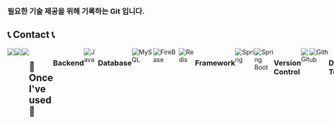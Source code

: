 ### 필요한 기술 제공을 위해 기록하는 Git 입니다.

## 📞 Contact 📞
<div style="display:flex; flex-direction:row;">
    <a href="mailto:wogns8030@kakao.com">
        <img src="https://img.shields.io/badge/Kakao-00000F?style=for-the-badge&logo=Kakao&logoColor=white"> 
    </a>
    <a href="mailto:wogns8030@naver.com">
        <img src="https://img.shields.io/badge/naver-00000F?style=for-the-badge&logo=naver&logoColor=white"> 
    </a>
    <a href="mailto:wogns8060@gmail.com">
        <img src="https://img.shields.io/badge/google-00000F?style=for-the-badge&logo=google&logoColor=white"> 
    </a>


## 🔨 Once I've used 🔨
<p>
    
### Backend  
  <img alt="Java" src="https://img.shields.io/badge/Java-000000?style=for-the-badge&logo=java&logoColor=white"/>
  
### Database  
  <img alt="MySQL" src="https://img.shields.io/badge/MySQL-00000F?style=for-the-badge&logo=mysql&logoColor=white" />
  <img alt="FireBase" src="https://img.shields.io/badge/FireBase-00000F?style=for-the-badge&logo=FireBase&logoColor=white" />
  <img alt="Redis" src="https://img.shields.io/badge/Redis-00000F?style=for-the-badge&logo=Redis&logoColor=white" />
  
### Framework
  <img alt="Spring" src="https://img.shields.io/badge/Spring-00000F?style=for-the-badge&logo=spring&logoColor=white" />
  <img alt="Spring Boot" src="https://img.shields.io/badge/Spring Boot-00000F?style=for-the-badge&logo=Spring Boot&logoColor=white" />

### Version Control  
  <img alt="Git" src="https://img.shields.io/badge/Git-00000F?style=for-the-badge&logo=Git&logoColor=white" />
  <img alt="Github" src="https://img.shields.io/badge/Github-00000F?style=for-the-badge&logo=Github&logoColor=white" />

  
### Development Tools
  <img alt="Visual Studio Code" src="https://img.shields.io/badge/Visual Studio Code-000000?style=for-the-badge&logo=Visual Studio Code&logoColor=white" />
  <img alt="IntelliJ IDEA" src="https://img.shields.io/badge/IntelliJ IDEA-000000?style=for-the-badge&logo=IntelliJ IDEA&logoColor=white" />
  <img alt="Eclipse IDE" src="https://img.shields.io/badge/Eclipse IDE-000000?style=for-the-badge&logo=Eclipse IDE&logoColor=white" />
  <img alt="DBeaver" src="https://img.shields.io/badge/DBeaver-000000?style=for-the-badge&logo=DBeaver&logoColor=white" />
  <img alt="docker" src="https://img.shields.io/badge/docker-00000F?style=for-the-badge&logo=docker&logoColor=white" />
</p>

### Server
  <img alt="AMAZON AWS" src="https://img.shields.io/badge/AMAZON AWS-00000F?style=for-the-badge&logo=AMAZON AWS&logoColor=white" />

### Communication
  <img alt="Notion" src="https://img.shields.io/badge/Notion-000000?style=for-the-badge&logo=notion&logoColor=white" />
  <img alt="Figma" src="https://img.shields.io/badge/Figma-00000F?style=for-the-badge&logo=Figma&logoColor=white" />

## ⭐️My Page
<p>
  <a href="https://www.instagram.com/jjhoonss/" target="_blank"><img alt="Instagram" src="https://img.shields.io/badge/Instagram-00000F?style=for-the-badge&logo=instagram&logoColor=white"/></a>
    <a href="https://blog.naver.com/hoonssss-" target="_blank"><img alt="NAVER" src="https://img.shields.io/badge/NAVER-00000F?style=for-the-badge&logo=NAVER&logoColor=white"/></a>
</p>


